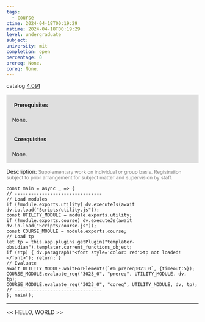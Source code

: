 ```yaml
---
tags:
  - course
ctime: 2024-04-18T00:19:29
mstime: 2024-04-18T00:19:29
level: undergraduate
subject: 
university: mit
completion: open
percentage: 0
prereq: None.
coreq: None.
---
```


catalog [4.091](http://student.mit.edu/catalog/m4a.html#4.091)

<span style="display: block; padding: 15px; background-color: rgb(100, 100, 100, 0.2);"><font id="m_prereq3023_0" style="display: block; font-family: Arial, sans-serif; font-weight: bold; padding: 5px">Prerequisites</font><br><span id="prereq3023_0">None.</span></span>
<span style="display: block; padding: 15px; background-color: rgb(100, 100, 100, 0.2);"><font id="m_coreq3023_0" style="display: block; font-family: Arial, sans-serif; font-weight: bold; padding: 5px">Corequisites</font><br><span id="coreq3023_0">None.</span></span>

<font style="">Description:</font>
<font style="color: grey; font-size: 0.8rem;">Supplementary work on individual or group basis. Registration subject to prior arrangement for subject matter and supervision by staff.</font>

```dataviewjs
const main = async _ => {
// --------------------------------
// Load modules
if (!module.exports.utility) dv.executeJs(await dv.io.load("Scripts/utility.js"));
const UTILITY_MODULE = module.exports.utility;
if (!module.exports.course) dv.executeJs(await dv.io.load("Scripts/course.js"));
const COURSE_MODULE = module.exports.course;
// Load tp
let tp = this.app.plugins.getPlugin("templater-obsidian").templater.current_functions_object;
if (!tp) { dv.paragraph("<font style='color: red'>tp not loaded!</font>"); return; }
// Evaluate
await UTILITY_MODULE.waitForElements(`#m_prereq3023_0`, {timeout:5});
COURSE_MODULE.evaluate_req("3023_0", "prereq", UTILITY_MODULE, dv, tp);
COURSE_MODULE.evaluate_req("3023_0", "coreq", UTILITY_MODULE, dv, tp);
// --------------------------------
}; main();
```

---

<< HELLO, WORLD >>
